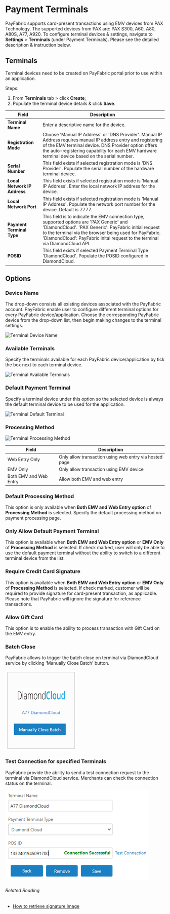 # Payment Terminals
PayFabric supports card-present transactions using EMV devices from PAX Technology. The supported devices from PAX are: PAX S300, A60, A80, A80S, A77, A920. 
To configure terminal devices & settings, navigate to **Settings** > **Terminals** (under Payment Terminals). Please see the detailed description & instruction below.

## Terminals

Terminal devices need to be created on PayFabric portal prior to use within an application.

Steps:
1.	From **Terminals** tab > click **Create**;
2.	Populate the terminal device details & click **Save**.


|Field                          |Description  | 
|------------------------------|-------------| 
|**Terminal Name**| Enter a descriptive name for the device. |
|**Registration Mode**| Choose 'Manual IP Address' or 'DNS Provider'. Manual IP Address requires manual IP address entry and registering of the EMV terminal device. DNS Provider option offers the auto-registering capability for each EMV hardware terminal device based on the serial number.|
|**Serial Number**| This field exists if selected registration mode is 'DNS Provider'. Populate the serial number of the hardware terminal device. |
|**Local Network IP Address**| This field exists if selected registration mode is 'Manual IP Address'. Enter the local network IP address for the device. |
|**Local Network Port**| This field exists if selected registration mode is 'Manual IP Address'. Populate the network port number for the device. Default is 7777. |
|**Payment Terminal Type**| This field is to indicate the EMV connection type, supported options are 'PAX Generic' and 'DiamondCloud'. 'PAX Generic': PayFabric initial request to the terminal via the browser being used for PayFabric. 'DiamondCloud': PayFabric inital request to the terminal via DiamondCloud API. |
|**POSID**| This field exists if selected Payment Terminal Type 'DiamondCloud'. Populate the POSID configured in DiamondCloud. |

## Options

### Device Name

The drop-down consists all existing devices associated with the PayFabric account. PayFabric enable user to configure different terminal options for every PayFabric device/application. Choose the corresponding PayFabric device from the drop-down list, then begin making changes to the terminal settings.

![Terminal Device Name](https://raw.githubusercontent.com/PayFabric/Portal/master/PayFabric/Sections/Screenshots/TerminalsDeviceName.png)

### Available Terminals

Specify the terminals available for each PayFabric device/application by tick the box next to each terminal device.

![Terminal Available Terminals](https://raw.githubusercontent.com/PayFabric/Portal/master/PayFabric/Sections/Screenshots/TerminalsAvailableTerminals.png)

### Default Payment Terminal

Specify a terminal device under this option so the selected device is always the default terminal device to be used for the application. 

![Terminal Default Terminal](https://raw.githubusercontent.com/PayFabric/Portal/master/PayFabric/Sections/Screenshots/TerminalsDefaultTerminal.png)

### Processing Method

![Terminal Processing Method](https://raw.githubusercontent.com/PayFabric/Portal/master/PayFabric/Sections/Screenshots/TerminalsProcessingMethod.png)

|Field                          |Description  | 
|------------------------------|-------------| 
|Web Entry Only| Only allow transaction using web entry via hosted page |
|EMV Only| Only allow transaction using EMV device |
|Both EMV and Web Entry| Allow both EMV and web entry |

### Default Processing Method

This option is only available when **Both EMV and Web Entry option** of **Processing Method** is selected. Specify the default processing method on payment processing page.

### Only Allow Default Payment Terminal

This option is available when **Both EMV and Web Entry option** or **EMV Only** of **Processing Method** is selected. If check marked, user will only be able to use the default payment terminal without the ability to switch to a different terminal device from the list.

### Require Credit Card Signature

This option is available when **Both EMV and Web Entry option** or **EMV Only** of **Processing Method** is selected. If check marked, customer will be required to provide signature for card-present transaction, as applicable. Please note that PayFabric will ignore the signature for reference transactions.

### Allow Gift Card

This option is to enable the ability to process transaction with Gift Card on the EMV entry.

### Batch Close
PayFabric allows to trigger the batch close on terminal via DiamondCloud service by clicking 'Manually Close Batch' button.

![DiamondCloudTerminal](/PayFabric/Sections/Screenshots/DiamondCloudTerminal.png)

### Test Connection for specified Terminals
PayFabric provide the ability to send a test connection request to the terminal via DiamondCloud service. Merchants can check the connection status on the terminal.

![DCTestConnection](/PayFabric/Sections/Screenshots/DCTestConnection.png)

###### Related Reading
* [How to retrieve signature image](../../../../../../PayFabric/Hosted-Pages/blob/master/Sections/Payment%20Terminals%20Signature%20Page.md)
